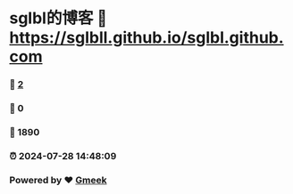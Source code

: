 # sglbl的博客 :link: https://sglbll.github.io/sglbl.github.com 
### :page_facing_up: [2](https://sglbll.github.io/sglbl.github.com/tag.html) 
### :speech_balloon: 0 
### :hibiscus: 1890 
### :alarm_clock: 2024-07-28 14:48:09 
### Powered by :heart: [Gmeek](https://github.com/Meekdai/Gmeek)
